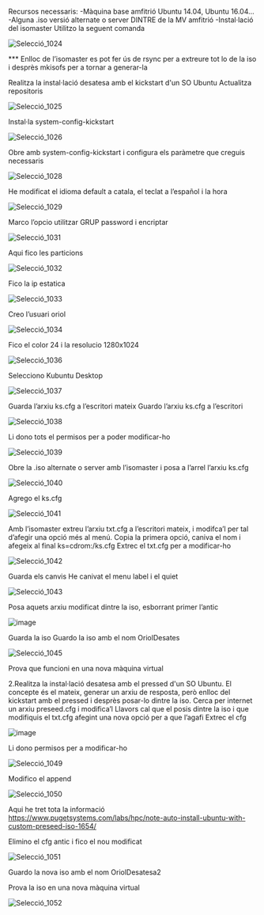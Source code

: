 Recursos necessaris:
-Màquina base amfitrió Ubuntu 14.04, Ubuntu 16.04...
-Alguna .iso versió alternate o server DINTRE de la MV amfitrió
-Instal·lació del isomaster
Utilitzo la seguent comanda

![Selecció_1024](https://github.com/omarine12/MP05/assets/113585932/1197a413-d6b8-478b-8a87-d80fb93534c4)


*** Enlloc de l’isomaster es pot fer ús de rsync per a extreure tot lo de la iso i desprès mkisofs per a tornar a generar-la

Realitza la instal·lació desatesa amb el kickstart d'un SO Ubuntu
Actualitza repositoris

![Selecció_1025](https://github.com/omarine12/MP05/assets/113585932/cfae3da0-a5e0-4b7d-9ac5-763bf645b9d3)


Instal·la system-config-kickstart

![Selecció_1026](https://github.com/omarine12/MP05/assets/113585932/223a6d68-05f8-45e0-adb9-a77ede8df236)


Obre amb system-config-kickstart i configura els paràmetre que creguis necessaris


![Selecció_1028](https://github.com/omarine12/MP05/assets/113585932/ad4f64d6-acac-4c4d-8715-e0b8f798b100)


He modificat el idioma default a catala, el teclat a l’español i la hora

![Selecció_1029](https://github.com/omarine12/MP05/assets/113585932/1c7f6444-c49f-4b10-9010-bedb9f2cd606)


Marco l’opcio utilitzar GRUP password i encriptar 

![Selecció_1031](https://github.com/omarine12/MP05/assets/113585932/b120dd08-8e48-47aa-8cf1-689ca0f048f0)

Aqui fico les particions

![Selecció_1032](https://github.com/omarine12/MP05/assets/113585932/ef62d30f-b4c6-4fd2-9a49-afa724c4cceb)

Fico la ip estatica

![Selecció_1033](https://github.com/omarine12/MP05/assets/113585932/6aae4cca-4c58-428d-8968-69ce5a9c34e1)


Creo l’usuari oriol

![Selecció_1034](https://github.com/omarine12/MP05/assets/113585932/1ab6511c-2950-4482-a63c-3ad79aa28a68)

Fico el color 24 i la resolucio 1280x1024

![Selecció_1036](https://github.com/omarine12/MP05/assets/113585932/51e0f540-a4ec-4cbb-a1bf-4fb09f784734)

Selecciono Kubuntu Desktop

![Selecció_1037](https://github.com/omarine12/MP05/assets/113585932/1b2d1250-ae2c-4404-ad11-4f1cc8238a1c)

Guarda l’arxiu ks.cfg a l’escritori mateix
Guardo l’arxiu ks.cfg a l’escritori

![Selecció_1038](https://github.com/omarine12/MP05/assets/113585932/2fb66f38-81ba-4a7e-8e8c-34626f340e82)

Li dono tots el permisos per a poder modificar-ho

![Selecció_1039](https://github.com/omarine12/MP05/assets/113585932/a95570b8-3d22-4837-8ffb-e748593d2bd3)

Obre la .iso alternate o server amb l’isomaster i posa a l’arrel l’arxiu ks.cfg

![Selecció_1040](https://github.com/omarine12/MP05/assets/113585932/b080efc6-bafb-4da4-9ce1-1a2b3ec13fa5)


Agrego el ks.cfg

![Selecció_1041](https://github.com/omarine12/MP05/assets/113585932/e9cbf476-64bd-4f5d-82b3-ac24819a15ba)


Amb l’isomaster extreu l’arxiu txt.cfg a l’escritori mateix, i modifca’l per tal d’afegir una opció més al menú. Copia la primera opció, caniva el nom i afegeix al final ks=cdrom:/ks.cfg
Extrec el txt.cfg per a modificar-ho

![Selecció_1042](https://github.com/omarine12/MP05/assets/113585932/871d385f-9fe4-4976-ba85-8ce1ea52ba10)


Guarda els canvis
He canivat el menu label i el quiet

![Selecció_1043](https://github.com/omarine12/MP05/assets/113585932/da20e22f-01bf-495d-a4c8-29bb56e28227)


Posa aquets arxiu modificat dintre la iso, esborrant primer l’antic

![image](https://github.com/omarine12/MP05/assets/113585932/b861aa62-81af-4db0-8158-21b74c526158)



Guarda la iso
Guardo la iso amb el nom OriolDesates

![Selecció_1045](https://github.com/omarine12/MP05/assets/113585932/ccc59bfc-abd3-4e41-b0d6-30578219ba40)


Prova que funcioni en una nova màquina virtual

2.Realitza la instal·lació desatesa amb el pressed d'un SO Ubuntu. El concepte és el mateix, generar un arxiu de resposta, però enlloc del kickstart amb el pressed i desprès posar-lo dintre la iso.
Cerca per internet un arxiu preseed.cfg i modifica’l
Llavors cal que el posis dintre la iso i que modifiquis el txt.cfg afegint una nova opció per a que l’agafi
Extrec el cfg

![image](https://github.com/omarine12/MP05/assets/113585932/73733a96-be19-4d7f-84b3-1f14b1216548)

Li dono permisos per a modificar-ho

![Selecció_1049](https://github.com/omarine12/MP05/assets/113585932/5028e46a-6949-4dca-9398-9016286fe2a8)


Modifico el append

![Selecció_1050](https://github.com/omarine12/MP05/assets/113585932/0269bcfd-01fc-4262-afd7-08a32f445ac7)

Aqui he tret tota la informació
https://www.pugetsystems.com/labs/hpc/note-auto-install-ubuntu-with-custom-preseed-iso-1654/

Elimino el cfg antic i fico el nou modificat

![Selecció_1051](https://github.com/omarine12/MP05/assets/113585932/4ecf8e23-4616-4bcd-ba15-c9496227bd34)


Guardo la nova iso amb el nom OriolDesatesa2

Prova la iso en una nova màquina virtual

![Selecció_1052](https://github.com/omarine12/MP05/assets/113585932/8caa367c-a5d8-47bd-a54a-9b8aa020fe5b)

